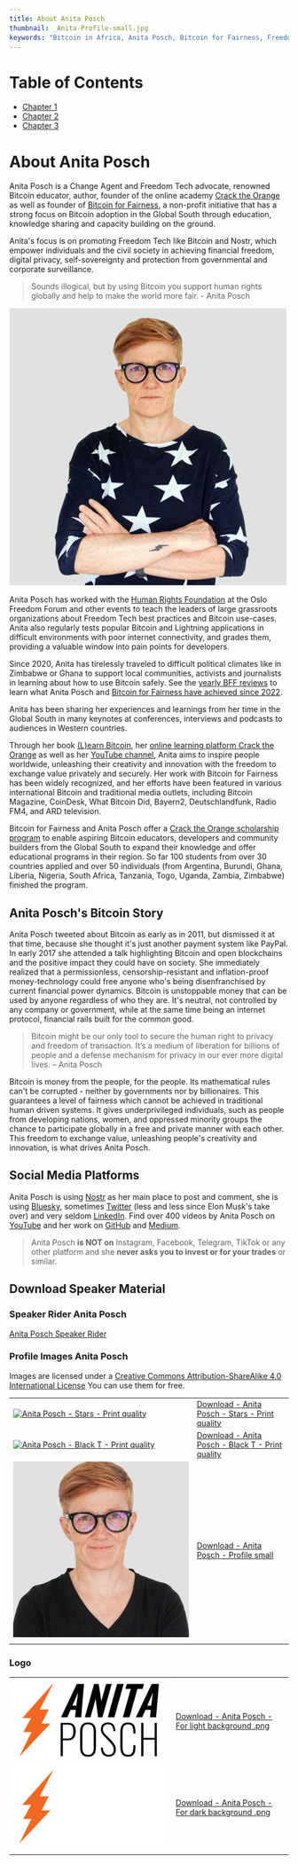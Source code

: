 ```yaml
---
title: About Anita Posch
thumbnail: _Anita-Profile-small.jpg
keywords: "Bitcoin in Africa, Anita Posch, Bitcoin for Fairness, Freedom Technology"
---
```

# Table of Contents
  * [Chapter 1](#social-media-platforms)
  * [Chapter 2](#chapter-2)
  * [Chapter 3](#chapter-3)

# About Anita Posch

Anita Posch is a Change Agent and Freedom Tech advocate, renowned Bitcoin educator, author, founder of the online academy [Crack the Orange](https://cracktheorange.com) as well as founder of [Bitcoin for Fairness](https://bffbtc.org), a non-profit initiative that has a strong focus on Bitcoin adoption in the Global South through education, knowledge sharing and capacity building on the ground. 

Anita's focus is on promoting Freedom Tech like Bitcoin and Nostr, which empower individuals and the civil society in achieving financial freedom, digital privacy, self-sovereignty and protection from governmental and corporate surveillance.

> Sounds illogical, but by using Bitcoin you support human rights globally and help to make the world more fair. - Anita Posch

![Anita Posch](_anita-posch-500.jpg)

Anita Posch has worked with the [Human Rights Foundation](https://hrf.org) at the Oslo Freedom Forum and other events to teach the leaders of large grassroots organizations about Freedom Tech best practices and Bitcoin use-cases. Anita also regularly tests popular Bitcoin and Lightning applications in difficult environments with poor internet connectivity, and grades them, providing a valuable window into pain points for developers.

Since 2020, Anita has tirelessly traveled to difficult political climates like in Zimbabwe or Ghana to support local communities, activists and journalists in learning about how to use Bitcoin safely. See the [yearly BFF reviews](https://bffbtc.org/mission/reviews/) to learn what Anita Posch and [Bitcoin for Fairness have achieved since 2022](https://bffbtc.org/mission/impact/).

Anita has been sharing her experiences and learnings from her time in the Global South in many keynotes at conferences, interviews and podcasts to audiences in Western countries.

Through her book [(L)earn Bitcoin](https://learnbitcoin.link), her [online learning platform Crack the Orange](https://cracktheorange.com) as well as her [YouTube channel](https://www.youtube.com/anitaposch), Anita aims to inspire people worldwide, unleashing their creativity and innovation with the freedom to exchange value privately and securely. Her work with Bitcoin for Fairness has been widely recognized, and her efforts have been featured in various international Bitcoin and traditional media outlets, including Bitcoin Magazine, CoinDesk, What Bitcoin Did, Bayern2, Deutschlandfunk, Radio FM4, and ARD television. 

Bitcoin for Fairness and Anita Posch offer a [Crack the Orange scholarship program](https://my.cracktheorange.com/scholarship/) to enable aspiring Bitcoin educators, developers and community builders from the Global South to expand their knowledge and offer educational programs in their region. So far 100 students from over 30 countries applied and over 50 individuals (from Argentina, Burundi, Ghana, Liberia, Nigeria, South Africa, Tanzania, Togo, Uganda, Zambia, Zimbabwe) finished the program.

## Anita Posch's Bitcoin Story

Anita Posch tweeted about Bitcoin as early as in 2011, but dismissed it at that time, because she thought it's just another payment system like PayPal. In early 2017 she attended a talk highlighting Bitcoin and open blockchains and the positive impact they could have on society. She immediately realized that a permissionless, censorship-resistant and inflation-proof money-technology could free anyone who's being disenfranchised by current financial power dynamics. Bitcoin is unstoppable money that can be used by anyone regardless of who they are. It's neutral, not controlled by any company or government, while at the same time being an internet protocol, financial rails built for the common good.

> Bitcoin might be our only tool to secure the human right to privacy and freedom of transaction. It’s a medium of liberation for billions of people and a defense mechanism for privacy in our ever more digital lives. – Anita Posch

Bitcoin is money from the people, for the people. Its mathematical rules can't be corrupted - neither by governments nor by billionaires. This guarantees a level of fairness which cannot be achieved in traditional human driven systems. It gives underprivileged individuals, such as people from developing nations, women, and oppressed minority groups the chance to participate globally in a free and private manner with each other. This freedom to exchange value, unleashing people's creativity and innovation, is what drives Anita Posch.

## Social Media Platforms

Anita Posch is using [Nostr](https://iris.to/npub1tjkc9jycaenqzdc3j3wkslmaj4ylv3dqzxzx0khz7h38f3vc6mls4ys9w3) as her main place to post and comment, she is using [Bluesky](https://bsky.app/profile/anitaposch.bsky.social), sometimes [Twitter](https://twitter.com/anitaposch) (less and less since Elon Musk's take over) and very seldom [LinkedIn](https://www.linkedin.com/in/anitaposch/). Find over 400 videos by Anita Posch on [YouTube](https://www.youtube.com/anitaposch) and her work on [GitHub](https://github.com/anitaposch) and [Medium](https://medium.com/@anitaposch).

> Anita Posch **is NOT on** Instagram, Facebook, Telegram, TikTok or any other platform and she **never asks you to invest or for your trades** or similar.

## Download Speaker Material

### Speaker Rider Anita Posch
[Anita Posch Speaker Rider](/download)

### Profile Images Anita Posch
Images are licensed under a [Creative Commons Attribution-ShareAlike 4.0 International License](http://creativecommons.org/licenses/by-sa/4.0/) You can use them for free.

|  |  |
| ------ | ----------- |
| [![Anita Posch - Stars - Print quality](_anita-posch-print-star.png?resize=200,200 "Anita Posch - Stars - Print quality")](_anita-posch-print-star.png?target=_blank) | [Download - Anita Posch - Stars - Print quality](_anita-posch-print-star.png?target=_blank) |
| [![Anita Posch - Black T - Print quality](_anita-posch-print.png?resize=200,200 "Anita Posch - Black T - Print quality")](_anita-posch-print.png?target=_blank) | [Download - Anita Posch - Black T - Print quality](_anita-posch-print.png?target=_blank) |
| [![Anita Posch - Profile small](_Anita-Profile-small.jpg?resize=200,200 "Anita Posch - Profile small")](_Anita-Profile-small.jpg?target=_blank) | [Download - Anita Posch - Profile small](_Anita-Profile-small.jpg?target=_blank) |
|  |  |

### Logo

|  | |
| ------ | ----------- |
| [![Anita Posch - For light background .png](_Anita-Posch-Logo-white-bg.png?resize=150,150 "Anita Posch - For light background .png")](_Anita-Posch-Logo-white-bg.png?target=_blank) | [Download - Anita Posch - For light background .png](_Anita-Posch-Logo-white-bg.png?target=_blank) |
| [![Anita Posch - For dark background .png](_Anita-Posch-Logo-black-bg.png?resize=150,150 "Anita Posch - For dark background .png")](_Anita-Posch-Logo-black-bg.png?target=_blank) | [Download - Anita Posch - For dark background .png](_Anita-Posch-Logo-black-bg.png?target=_blank)  |
| | |

